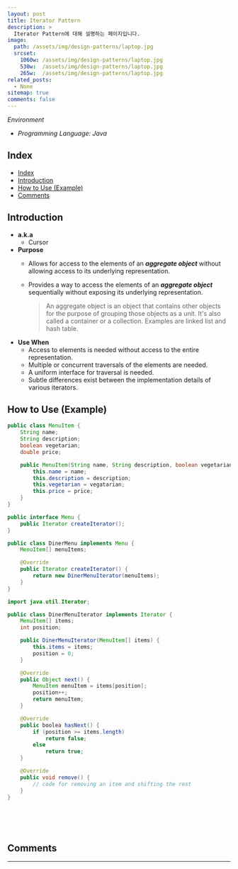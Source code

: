 ```yaml
---
layout: post
title: Iterator Pattern
description: >
  Iterator Pattern에 대해 설명하는 페이지입니다.
image: 
  path: /assets/img/design-patterns/laptop.jpg
  srcset:
    1060w: /assets/img/design-patterns/laptop.jpg
    530w:  /assets/img/design-patterns/laptop.jpg
    265w:  /assets/img/design-patterns/laptop.jpg
related_posts:
  - None
sitemap: true
comments: false
---
```

<i>Environment</i> 
- <i>Programming Language: Java</i>

## Index
- [Index](#index)
- [Introduction](#introduction)
- [How to Use (Example)](#how-to-use-example)
- [Comments](#comments)

## Introduction
- **a.k.a**
  - Cursor
- **Purpose**
  - Allows for access to the elements of an ***aggregate object*** without allowing access to its underlying representation.
  - Provides a way to access the elements of an ***aggregate object*** sequentially without exposing its underlying representation.

    > An aggregate object is an object that contains other objects for the purpose of grouping those objects as a unit. It's also called a container or a collection. Examples are linked list and hash table.
- **Use When**
  - Access to elements is needed without access to the entire representation.
  - Multiple or concurrent traversals of the elements are needed.
  - A uniform interface for traversal is needed.
  - Subtle differences exist between the implementation details of various iterators.

## How to Use (Example)
```java
public class MenuItem {
    String name;
    String description;
    boolean vegetarian;
    double price;

    public MenuItem(String name, String description, boolean vegetarian, double price) {
        this.name = name;
        this.description = description;
        this.vegetarian = vegatarian;
        this.price = price;
    }
}
```

```java
public interface Menu {
    public Iterator createIterator();
}
```

```java
public class DinerMenu implements Menu {
    MenuItem[] menuItems;

    @Override
    public Iterator createIterator() {
        return new DinerMenuIterator(menuItems);
    }
}
```

```java
import java.util.Iterator;

public class DinerMenuIterator implements Iterator {
    MenuItem[] items;
    int position;

    public DinerMenuIterator(MenuItem[] items) {
        this.items = items;
        position = 0;
    }

    @Override
    public Object next() {
        MenuItem menuItem = items[position];
        position++;
        return menuItem;
    }

    @Override
    public boolea hasNext() {
        if (position >= items.length)
            return false;
        else
            return true;
    }

    @Override
    public void remove() {
        // code for removing an item and shifting the rest
    }
}
```

<br />
<br />
<br />

## Comments
<hr />
<script
  src="https://utteranc.es/client.js"
  repo="HyunJinNo/HyunJinNo.github.io"
  issue-term="pathname"
  theme="github-light"
  crossorigin="anonymous"
  async
></script>